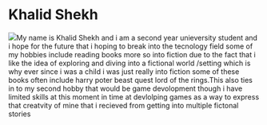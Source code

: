 <!DOCTYPE html>
<html>
<head>
    <title>My work portfollio  title</title>
<body>
<h1>Khalid Shekh</h1>
<img src=https://images.app.goo.gl/n8T4tJjik2GFovgR6
<p font size="font-size:6px;":>My name is Khalid Shekh and i am a second year unieversity student and i hope for the future that i hoping to break into the tecnology field some of my hobbies include reading books more so into fiction due to the fact that i like the idea of exploring and diving into a fictional world /setting which is why ever since i was a child i was just really into fiction some of these books often include harry poter beast quest lord of the rings.This also ties in to my second hobby that would be game devolopment though i have limited skills at this moment in time at devlolping games as a way to express that creatvity of mine that i recieved from getting into multiple fictonal stories
